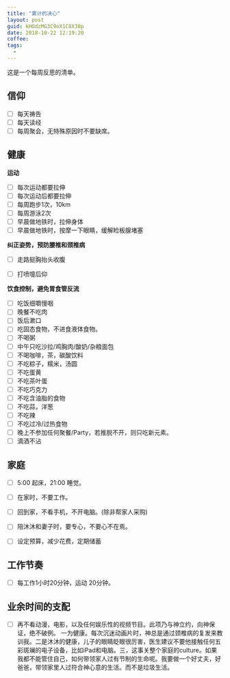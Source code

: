 ```yaml
---
title: "累计的决心"
layout: post
guid: kHOdzMG3C9oX1C8X38p
date: 2018-10-22 12:19:20
coffee:
tags:
  -
---
```


这是一个每周反思的清单。


## 信仰

- [ ] 每天祷告
- [ ] 每天读经
- [ ] 每周聚会，无特殊原因时不要缺席。

## 健康

**运动**

- [ ] 每次运动都要拉伸
- [ ] 每次运动后都要拉伸
- [ ] 每周跑步1次，10km
- [ ] 每周游泳2次
- [ ] 早晨做地铁时，拉伸身体
- [ ] 早晨做地铁时，按摩一下眼睛，缓解睑板腺堵塞

**纠正姿势，预防腰椎和颈椎病**

- [ ] 走路挺胸抬头收腹
- [ ] 打喷嚏后仰


**饮食控制，避免胃食管反流**

- [ ] 吃饭细嚼慢咽
- [ ] 晚餐不吃肉
- [ ] 饭后漱口
- [ ] 吃固态食物，不进食液体食物。
- [ ] 不喝粥
- [ ] 中午只吃沙拉/鸡胸肉/酸奶/杂粮面包
- [ ] 不喝咖啡，茶，碳酸饮料
- [ ] 不吃粽子，糯米，汤圆
- [ ] 不吃蛋黄
- [ ] 不吃茶叶蛋
- [ ] 不吃巧克力
- [ ] 不吃含油脂的食物
- [ ] 不吃蒜，洋葱
- [ ] 不吃辣
- [ ] 不吃过冷/过热食物
- [ ] 晚上不参加任何聚餐/Party，若推脱不开，则只吃新元素。
- [ ] 滴酒不沾

## 家庭

- [ ] 5:00  起床，21:00 睡觉。
- [ ] 在家时，不要工作。
- [ ] 回到家，不看手机，不开电脑。(除非帮家人采购)
- [ ] 陪沐沐和妻子时，要专心，不要心不在焉。
- [ ] 设定预算，减少花费，定期储蓄


## 工作节奏

- [ ] 每工作1小时20分钟，运动 20分钟。


## 业余时间的支配

- [ ] 再不看动漫，电影，以及任何娱乐性的视频节目。此项乃与神立约，向神保证，绝不破例。 一为健康。每次沉迷动画片时，神总是通过颈椎病的复发来教训我。二是沐沐的健康，儿子的眼睛眨眼很厉害，医生建议不要他接触任何五彩斑斓的电子设备，比如iPad和电脑。三，这事关整个家庭的culture。如果我都不能管住自己，如何带领家人过有节制的生命呢。我要做一个好丈夫，好爸爸，带领家里人过符合神心意的生活。而不是垃圾生活。

